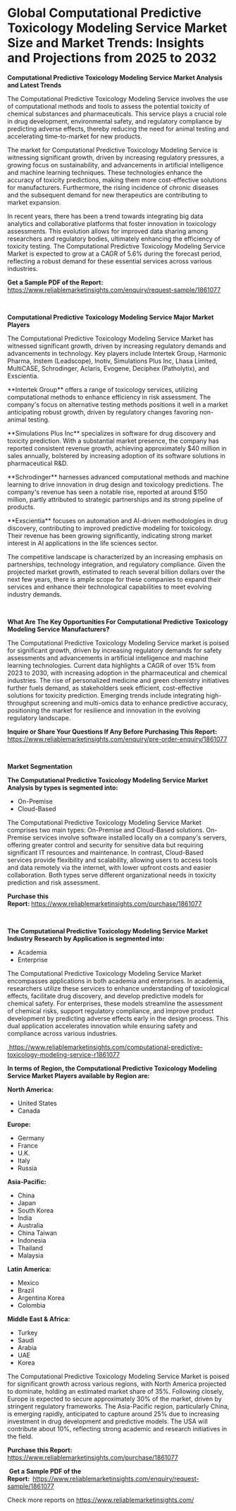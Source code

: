 <p><h1>Global Computational Predictive Toxicology Modeling Service Market Size and Market Trends: Insights and Projections from 2025 to 2032</h1></p><p><strong>Computational Predictive Toxicology Modeling Service Market Analysis and Latest Trends</strong></p>
<p><p>The Computational Predictive Toxicology Modeling Service involves the use of computational methods and tools to assess the potential toxicity of chemical substances and pharmaceuticals. This service plays a crucial role in drug development, environmental safety, and regulatory compliance by predicting adverse effects, thereby reducing the need for animal testing and accelerating time-to-market for new products.</p><p>The market for Computational Predictive Toxicology Modeling Service is witnessing significant growth, driven by increasing regulatory pressures, a growing focus on sustainability, and advancements in artificial intelligence and machine learning techniques. These technologies enhance the accuracy of toxicity predictions, making them more cost-effective solutions for manufacturers. Furthermore, the rising incidence of chronic diseases and the subsequent demand for new therapeutics are contributing to market expansion.</p><p>In recent years, there has been a trend towards integrating big data analytics and collaborative platforms that foster innovation in toxicology assessments. This evolution allows for improved data sharing among researchers and regulatory bodies, ultimately enhancing the efficiency of toxicity testing. The Computational Predictive Toxicology Modeling Service Market is expected to grow at a CAGR of 5.6% during the forecast period, reflecting a robust demand for these essential services across various industries.</p></p>
<p><strong>Get a Sample PDF of the Report:&nbsp;</strong> <a href="https://www.reliablemarketinsights.com/enquiry/request-sample/1861077?utm_campaign=3367&utm_medium=2&utm_source=Github&utm_content=ia&utm_term=11032025&utm_id=computational-predictive-toxicology-modeling-service">https://www.reliablemarketinsights.com/enquiry/request-sample/1861077</a></p>
<p>&nbsp;</p>
<p><strong>Computational Predictive Toxicology Modeling Service Major Market Players</strong></p>
<p><p>The Computational Predictive Toxicology Modeling Service Market has witnessed significant growth, driven by increasing regulatory demands and advancements in technology. Key players include Intertek Group, Harmonic Pharma, Instem (Leadscope), Inotiv, Simulations Plus Inc, Lhasa Limited, MultiCASE, Schrodinger, Aclaris, Evogene, Deciphex (Patholytix), and Exscientia.</p><p>**Intertek Group** offers a range of toxicology services, utilizing computational methods to enhance efficiency in risk assessment. The company's focus on alternative testing methods positions it well in a market anticipating robust growth, driven by regulatory changes favoring non-animal testing.</p><p>**Simulations Plus Inc** specializes in software for drug discovery and toxicity prediction. With a substantial market presence, the company has reported consistent revenue growth, achieving approximately $40 million in sales annually, bolstered by increasing adoption of its software solutions in pharmaceutical R&D.</p><p>**Schrodinger** harnesses advanced computational methods and machine learning to drive innovation in drug design and toxicology predictions. The company's revenue has seen a notable rise, reported at around $150 million, partly attributed to strategic partnerships and its strong pipeline of products.</p><p>**Exscientia** focuses on automation and AI-driven methodologies in drug discovery, contributing to improved predictive modeling for toxicology. Their revenue has been growing significantly, indicating strong market interest in AI applications in the life sciences sector.</p><p>The competitive landscape is characterized by an increasing emphasis on partnerships, technology integration, and regulatory compliance. Given the projected market growth, estimated to reach several billion dollars over the next few years, there is ample scope for these companies to expand their services and enhance their technological capabilities to meet evolving industry demands.</p></p>
<p>&nbsp;</p>
<p><strong>What Are The Key Opportunities For Computational Predictive Toxicology Modeling Service Manufacturers?</strong></p>
<p><p>The Computational Predictive Toxicology Modeling Service market is poised for significant growth, driven by increasing regulatory demands for safety assessments and advancements in artificial intelligence and machine learning technologies. Current data highlights a CAGR of over 15% from 2023 to 2030, with increasing adoption in the pharmaceutical and chemical industries. The rise of personalized medicine and green chemistry initiatives further fuels demand, as stakeholders seek efficient, cost-effective solutions for toxicity prediction. Emerging trends include integrating high-throughput screening and multi-omics data to enhance predictive accuracy, positioning the market for resilience and innovation in the evolving regulatory landscape.</p></p>
<p><strong>Inquire or Share Your Questions If Any Before Purchasing This Report:</strong> <a href="https://www.reliablemarketinsights.com/enquiry/pre-order-enquiry/1861077?utm_campaign=3367&utm_medium=2&utm_source=Github&utm_content=ia&utm_term=11032025&utm_id=computational-predictive-toxicology-modeling-service">https://www.reliablemarketinsights.com/enquiry/pre-order-enquiry/1861077</a></p>
<p>&nbsp;</p>
<p><strong>Market Segmentation</strong></p>
<p><strong>The Computational Predictive Toxicology Modeling Service Market Analysis by types is segmented into:</strong></p>
<p><ul><li>On-Premise</li><li>Cloud-Based</li></ul></p>
<p><p>The Computational Predictive Toxicology Modeling Service Market comprises two main types: On-Premise and Cloud-Based solutions. On-Premise services involve software installed locally on a company's servers, offering greater control and security for sensitive data but requiring significant IT resources and maintenance. In contrast, Cloud-Based services provide flexibility and scalability, allowing users to access tools and data remotely via the internet, with lower upfront costs and easier collaboration. Both types serve different organizational needs in toxicity prediction and risk assessment.</p></p>
<p><strong>Purchase this Report:&nbsp;</strong><a href="https://www.reliablemarketinsights.com/purchase/1861077?utm_campaign=3367&utm_medium=2&utm_source=Github&utm_content=ia&utm_term=11032025&utm_id=computational-predictive-toxicology-modeling-service">https://www.reliablemarketinsights.com/purchase/1861077</a></p>
<p>&nbsp;</p>
<p><strong>The Computational Predictive Toxicology Modeling Service Market Industry Research by Application is segmented into:</strong></p>
<p><ul><li>Academia</li><li>Enterprise</li></ul></p>
<p><p>The Computational Predictive Toxicology Modeling Service Market encompasses applications in both academia and enterprises. In academia, researchers utilize these services to enhance understanding of toxicological effects, facilitate drug discovery, and develop predictive models for chemical safety. For enterprises, these models streamline the assessment of chemical risks, support regulatory compliance, and improve product development by predicting adverse effects early in the design process. This dual application accelerates innovation while ensuring safety and compliance across various industries.</p></p>
<p><a href="https://www.reliablemarketinsights.com/computational-predictive-toxicology-modeling-service-r1861077?utm_campaign=3367&utm_medium=2&utm_source=Github&utm_content=ia&utm_term=11032025&utm_id=computational-predictive-toxicology-modeling-service">&nbsp;https://www.reliablemarketinsights.com/computational-predictive-toxicology-modeling-service-r1861077</a></p>
<p><strong>In terms of Region, the Computational Predictive Toxicology Modeling Service Market Players available by Region are:</strong></p>
<p>
    <p> <strong> North America: </strong>
        <ul>
            <li>United States</li>
            <li>Canada</li>
        </ul>
        </p> 
    <p> <strong> Europe: </strong>
        <ul>
            <li>Germany</li>
            <li>France</li>
            <li>U.K.</li>
            <li>Italy</li>
            <li>Russia</li>
        </ul>
        </p> 
    <p> <strong> Asia-Pacific: </strong>
        <ul>
            <li>China</li>
            <li>Japan</li>
            <li>South Korea</li>
            <li>India</li>
            <li>Australia</li>
            <li>China Taiwan</li>
            <li>Indonesia</li>
            <li>Thailand</li>
            <li>Malaysia</li>
        </ul>
        </p> 
    <p> <strong> Latin America: </strong>
        <ul>
            <li>Mexico</li>
            <li>Brazil</li>
            <li>Argentina Korea</li>
            <li>Colombia</li>
        </ul>
        </p> 
    <p> <strong> Middle East & Africa: </strong>
        <ul>
            <li>Turkey</li>
            <li>Saudi</li>
            <li>Arabia</li>
            <li>UAE</li>
            <li>Korea</li>
        </ul>
    </p>
    </p>
<p><p>The Computational Predictive Toxicology Modeling Service Market is poised for significant growth across various regions, with North America projected to dominate, holding an estimated market share of 35%. Following closely, Europe is expected to secure approximately 30% of the market, driven by stringent regulatory frameworks. The Asia-Pacific region, particularly China, is emerging rapidly, anticipated to capture around 25% due to increasing investment in drug development and predictive models. The USA will contribute about 10%, reflecting strong academic and research initiatives in the field.</p></p>
<p><strong>Purchase this Report: </strong><a href="https://www.reliablemarketinsights.com/purchase/1861077?utm_campaign=3367&utm_medium=2&utm_source=Github&utm_content=ia&utm_term=11032025&utm_id=computational-predictive-toxicology-modeling-service">https://www.reliablemarketinsights.com/purchase/1861077</a></p>
<p>&nbsp;<strong>Get a Sample PDF of the Report:&nbsp;&nbsp;</strong><a href="https://www.reliablemarketinsights.com/enquiry/request-sample/1861077?utm_campaign=3367&utm_medium=2&utm_source=Github&utm_content=ia&utm_term=11032025&utm_id=computational-predictive-toxicology-modeling-service">https://www.reliablemarketinsights.com/enquiry/request-sample/1861077</a></p>
<p><strong></strong></p>
<p>Check more reports on <a href="https://www.reliablemarketinsights.com/?utm_campaign=3367&utm_medium=2&utm_source=Github&utm_content=ia&utm_term=11032025&utm_id=computational-predictive-toxicology-modeling-service">https://www.reliablemarketinsights.com/</a></p>